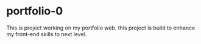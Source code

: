 # portfolio-0
This is project working on my portfolio web.
this project is build to enhance my front-end skills to next level.
